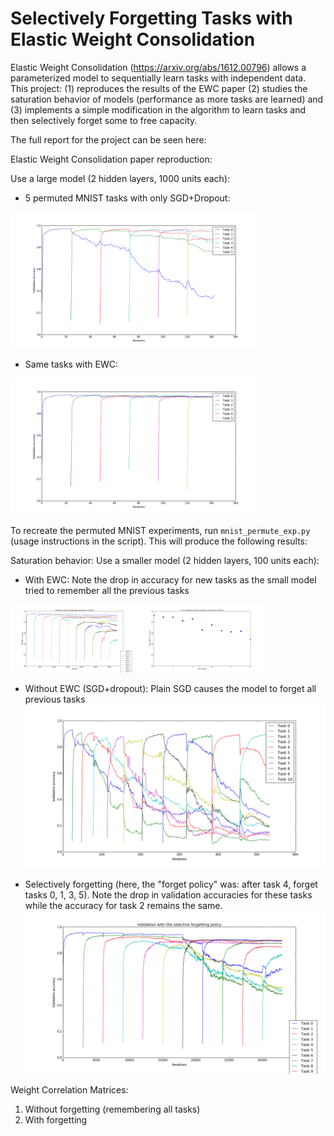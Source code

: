 # Selectively Forgetting Tasks with Elastic Weight Consolidation

Elastic Weight Consolidation (https://arxiv.org/abs/1612.00796) allows a parameterized model to sequentially learn tasks with independent data. This project: (1) reproduces the results of the EWC paper (2) studies the saturation behavior of models (performance as more tasks are learned) and (3) implements a simple modification in the algorithm to learn tasks and then selectively forget some to free capacity.

The full report for the project can be seen here: <link to report>

Elastic Weight Consolidation paper reproduction:

Use a large model (2 hidden layers, 1000 units each):

   * 5 permuted MNIST tasks with only SGD+Dropout:
   <img src="imgs/fc_mnist_sgd_dropout_smooth.png" width="400">

   * Same tasks with EWC:
   <img src="imgs/fc_mnist_ewc_smooth.png" width="400">

To recreate the permuted MNIST experiments, run `mnist_permute_exp.py` (usage instructions in the script). This will produce the following results:

Saturation behavior: Use a smaller model (2 hidden layers, 100 units each):

   * With EWC: Note the drop in accuracy for new tasks as the small model tried to remember all the previous tasks

  <p float="left">
    <img src="imgs/val_sel_rem.png" width="200" />
    <img src="imgs/fin_val_rem.png" width="200" />
  </p>

   * Without EWC (SGD+dropout): Plain SGD causes the model to forget all previous tasks
![Alt text](imgs/sat_sgd_dropout_smooth.png?=30x30)

   * Selectively forgetting (here, the "forget policy" was: after task 4, forget tasks 0, 1, 3, 5). Note the drop in validation accuracies for these tasks while the accuracy for task 2 remains the same.
![Alt text](imgs/val_sel_fgt_0,1,3,5.png?=30x30)

Weight Correlation Matrices:
1. Without forgetting (remembering all tasks)
2. With forgetting

